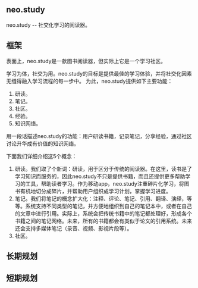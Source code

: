 ## neo.study

neo.study -- 社交化学习的阅读器。

## 框架

表面上，neo.study是一款图书阅读器，但实际上它是一个学习社区。

学习为体，社交为用。neo.study的目标是提供最佳的学习体验，并将社交化因素无缝得融入学习流程的每一步中。
为此，neo.study提供如下主要功能：

1. 研读。
2. 笔记。
3. 社区。
4. 经验。
5. 知识网络。

用一段话描述neo.study的功能：用户研读书籍，记录笔记，分享经验，通过社区讨论升华成有价值的知识网络。

下面我们详细介绍这5个概念：

1. 研读。我们取了个新词：研读，用于区分于传统的阅读器。在这里，读书是了学习知识而服务的，因此neo.study不只是提供书籍，而且还提供更多帮助学习的工具，帮助读者学习。作为移动app，neo.study注重碎片化学习，将图书有机地切分成碎片，并帮助用户组织成学习计划，掌握学习进度。
2. 笔记。我们将笔记的概念扩大化：注释、评论、笔记、引用、翻译、演绎，等等。系统支持不同类型的笔记，并方便地组织到自己的笔记本中，或者在自己的文章中进行引用。实际上，系统会把传统书籍中的笔记都处理好，形成各个书籍之间的笔记网络。未来，所有的书籍都会有类似于论文的引用系统。未来还会支持多媒体笔记（录音、视频、影视片段等）。
3. 社区。


## 长期规划

## 短期规划
